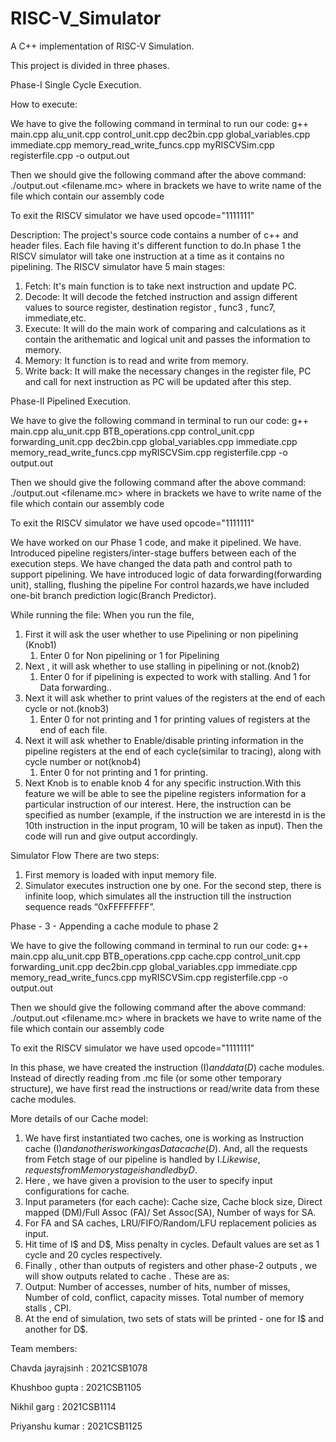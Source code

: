 # RISC-V_Simulator
A C++ implementation of RISC-V Simulation.

 This project is divided in three phases.

 Phase-I   Single Cycle Execution.


 How to execute:


 We have to give the following command in terminal to run our code: 
 g++ main.cpp alu_unit.cpp control_unit.cpp dec2bin.cpp global_variables.cpp immediate.cpp memory_read_write_funcs.cpp myRISCVSim.cpp registerfile.cpp -o output.out


 Then we should give the following command after the above command:
 ./output.out <filename.mc>
 where in brackets we have to write name of the file which contain our assembly code


 To exit the RISCV simulator we have used opcode="1111111"


 Description:
 The project's source code contains a number of c++ and header files. Each file having it's different function to do.In phase 1 the RISCV simulator will take one instruction at a time as it contains no pipelining.
 The RISCV simulator have 5 main stages:
 1. Fetch: It's main function is to take next instruction and update PC.
 2. Decode: It will decode the fetched instruction and assign different values to source register, destination registor , func3 , func7, immediate,etc.
 3. Execute: It will do the main work of comparing and calculations as it contain the arithematic and logical unit and passes the information to memory.
 4. Memory: It function is to read and write from memory.
 5. Write back: It will make the necessary changes in the register file, PC and call for next instruction as PC will be updated after this step.




 Phase-II  Pipelined Execution.



We have to give the following command in terminal to run our code: 
 g++ main.cpp alu_unit.cpp BTB_operations.cpp  control_unit.cpp forwarding_unit.cpp dec2bin.cpp global_variables.cpp immediate.cpp memory_read_write_funcs.cpp myRISCVSim.cpp registerfile.cpp -o output.out

 Then we should give the following command after the above command:
 ./output.out <filename.mc>
 where in brackets we have to write name of the file which contain our assembly code


 To exit the RISCV simulator we have used opcode="1111111"


 We have worked on our  Phase 1 code, and make it pipelined.
We have. Introduced pipeline registers/inter-stage buffers between each of the execution steps.
We have  changed the data path and control path to support pipelining.
 We have introduced logic of data forwarding(forwarding unit), stalling, flushing the pipeline 
For control hazards,we have  included one-bit branch prediction logic(Branch Predictor).


While running the file:
When you run the file,
1. First it will ask the user whether to use Pipelining or non pipelining (Knob1)
   1. Enter 0 for Non pipelining or 1 for Pipelining
2. Next , it will ask whether to use stalling in pipelining or not.(knob2)
   1. Enter 0 for if pipelining is expected to work with stalling. And 1 for Data forwarding..
3. Next it will ask whether to print values of the registers at the end of each cycle or not.(knob3)
   1. Enter 0 for not printing and 1 for printing values of registers at the end of each file.
4. Next it will ask whether to Enable/disable printing information in the pipeline registers at the end of each cycle(similar to tracing), along with cycle number or not(knob4)
   1. Enter 0 for not printing and 1 for printing.
5. Next Knob is to enable knob 4 for any specific instruction.With this feature we will be able to see the pipeline registers information for a particular instruction of our interest. Here, the instruction can be specified as number (example, if the instruction we are interestd in is the 10th instruction in the input program, 10 will be taken as input).
Then the code will run and give output accordingly.


Simulator Flow
There are two steps:
1. First memory is loaded with input memory file.
2. Simulator executes instruction one by one.
For the second step, there is infinite loop, which simulates all the instruction till the instruction sequence reads “0xFFFFFFFF”.



Phase - 3 - Appending a cache module to phase 2 


We have to give the following command in terminal to run our code: 
 g++ main.cpp alu_unit.cpp BTB_operations.cpp cache.cpp  control_unit.cpp forwarding_unit.cpp dec2bin.cpp global_variables.cpp immediate.cpp memory_read_write_funcs.cpp myRISCVSim.cpp registerfile.cpp -o output.out


 Then we should give the following command after the above command:
 ./output.out <filename.mc>
 where in brackets we have to write name of the file which contain our assembly code


 To exit the RISCV simulator we have used opcode="1111111"

In this phase, we have  created the instruction (I$) and data (D$) cache modules. Instead of directly reading from .mc file (or some other temporary structure), we have first read the instructions or  read/write data from these cache modules. 

More details of our Cache model: 
1. We have first instantiated two caches, one is working as Instruction cache (I$) and another is working as Data cache (D$). And, all the requests from Fetch stage of our pipeline is handled by I$. Like wise, requests from Memory stage is handled by D$. 
2. Here , we have given a provision to the user to specify input configurations for cache. 
3. Input parameters (for each cache): Cache size, Cache block size, Direct mapped (DM)/Full Assoc (FA)/ Set Assoc(SA), Number of ways for SA. 
4. For FA and SA caches, LRU/FIFO/Random/LFU replacement policies as input. 
5. Hit time of I$ and D$, Miss penalty in cycles. Default values are set as 1 cycle and 20 cycles respectively. 
6. Finally , other than outputs of registers and other phase-2 outputs , we will show outputs related to cache . These are as:
7. Output: Number of accesses, number of hits, number of misses, Number of cold, conflict, capacity misses. Total number of memory stalls , CPI. 
8. At the end of simulation, two sets of stats will be printed - one for I$ and another for D$. 



Team members:


 Chavda jayrajsinh : 2021CSB1078


 Khushboo gupta : 2021CSB1105


 Nikhil garg : 2021CSB1114


 Priyanshu kumar : 2021CSB1125









































 


